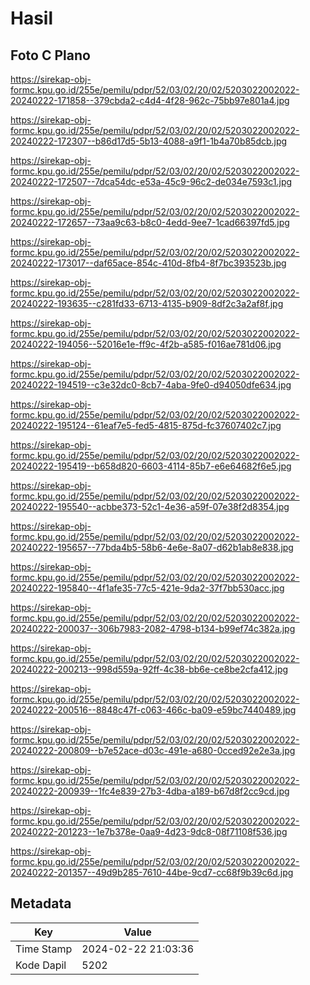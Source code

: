 # Hasil

## Foto C Plano

https://sirekap-obj-formc.kpu.go.id/255e/pemilu/pdpr/52/03/02/20/02/5203022002022-20240222-171858--379cbda2-c4d4-4f28-962c-75bb97e801a4.jpg

https://sirekap-obj-formc.kpu.go.id/255e/pemilu/pdpr/52/03/02/20/02/5203022002022-20240222-172307--b86d17d5-5b13-4088-a9f1-1b4a70b85dcb.jpg

https://sirekap-obj-formc.kpu.go.id/255e/pemilu/pdpr/52/03/02/20/02/5203022002022-20240222-172507--7dca54dc-e53a-45c9-96c2-de034e7593c1.jpg

https://sirekap-obj-formc.kpu.go.id/255e/pemilu/pdpr/52/03/02/20/02/5203022002022-20240222-172657--73aa9c63-b8c0-4edd-9ee7-1cad66397fd5.jpg

https://sirekap-obj-formc.kpu.go.id/255e/pemilu/pdpr/52/03/02/20/02/5203022002022-20240222-173017--daf65ace-854c-410d-8fb4-8f7bc393523b.jpg

https://sirekap-obj-formc.kpu.go.id/255e/pemilu/pdpr/52/03/02/20/02/5203022002022-20240222-193635--c281fd33-6713-4135-b909-8df2c3a2af8f.jpg

https://sirekap-obj-formc.kpu.go.id/255e/pemilu/pdpr/52/03/02/20/02/5203022002022-20240222-194056--52016e1e-ff9c-4f2b-a585-f016ae781d06.jpg

https://sirekap-obj-formc.kpu.go.id/255e/pemilu/pdpr/52/03/02/20/02/5203022002022-20240222-194519--c3e32dc0-8cb7-4aba-9fe0-d94050dfe634.jpg

https://sirekap-obj-formc.kpu.go.id/255e/pemilu/pdpr/52/03/02/20/02/5203022002022-20240222-195124--61eaf7e5-fed5-4815-875d-fc37607402c7.jpg

https://sirekap-obj-formc.kpu.go.id/255e/pemilu/pdpr/52/03/02/20/02/5203022002022-20240222-195419--b658d820-6603-4114-85b7-e6e64682f6e5.jpg

https://sirekap-obj-formc.kpu.go.id/255e/pemilu/pdpr/52/03/02/20/02/5203022002022-20240222-195540--acbbe373-52c1-4e36-a59f-07e38f2d8354.jpg

https://sirekap-obj-formc.kpu.go.id/255e/pemilu/pdpr/52/03/02/20/02/5203022002022-20240222-195657--77bda4b5-58b6-4e6e-8a07-d62b1ab8e838.jpg

https://sirekap-obj-formc.kpu.go.id/255e/pemilu/pdpr/52/03/02/20/02/5203022002022-20240222-195840--4f1afe35-77c5-421e-9da2-37f7bb530acc.jpg

https://sirekap-obj-formc.kpu.go.id/255e/pemilu/pdpr/52/03/02/20/02/5203022002022-20240222-200037--306b7983-2082-4798-b134-b99ef74c382a.jpg

https://sirekap-obj-formc.kpu.go.id/255e/pemilu/pdpr/52/03/02/20/02/5203022002022-20240222-200213--998d559a-92ff-4c38-bb6e-ce8be2cfa412.jpg

https://sirekap-obj-formc.kpu.go.id/255e/pemilu/pdpr/52/03/02/20/02/5203022002022-20240222-200516--8848c47f-c063-466c-ba09-e59bc7440489.jpg

https://sirekap-obj-formc.kpu.go.id/255e/pemilu/pdpr/52/03/02/20/02/5203022002022-20240222-200809--b7e52ace-d03c-491e-a680-0cced92e2e3a.jpg

https://sirekap-obj-formc.kpu.go.id/255e/pemilu/pdpr/52/03/02/20/02/5203022002022-20240222-200939--1fc4e839-27b3-4dba-a189-b67d8f2cc9cd.jpg

https://sirekap-obj-formc.kpu.go.id/255e/pemilu/pdpr/52/03/02/20/02/5203022002022-20240222-201223--1e7b378e-0aa9-4d23-9dc8-08f71108f536.jpg

https://sirekap-obj-formc.kpu.go.id/255e/pemilu/pdpr/52/03/02/20/02/5203022002022-20240222-201357--49d9b285-7610-44be-9cd7-cc68f9b39c6d.jpg


## Metadata

| Key        | Value               |
| ---------- | ------------------- |
| Time Stamp | 2024-02-22 21:03:36 |
| Kode Dapil | 5202                |



